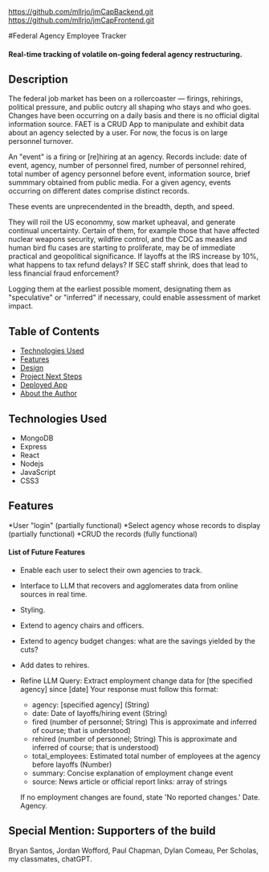 https://github.com/mllrjo/jmCapBackend.git
https://github.com/mllrjo/jmCapFrontend.git

#Federal Agency Employee Tracker

#### Real-time tracking of volatile on-going federal agency restructuring.

## Description
The federal job market has been on a rollercoaster — firings, rehirings, political pressure, and public outcry all shaping who stays and who goes. Changes have been occurring on a daily basis and there is no official digital information source. FAET is a CRUD App to manipulate and exhibit data about an agency selected by a user. For now, the focus is on large personnel turnover.

An "event" is a firing or [re]hiring at an agency. Records include: date of event, agency, number of personnel fired, number of personnel rehired, total number of agency personnel before event, information source, brief summmary obtained from public media. For a given agency, events occurring on different dates comprise distinct records.

These events are unprecendented in the breadth, depth, and speed.

They will roil the US econommy, sow market upheaval, and generate continual uncertainty. Certain of them, for example those that have affected nuclear weapons security, wildfire control, and the CDC as measles and human bird flu cases are starting to proliferate, may be of immediate practical and geopolitical significance. If layoffs at the IRS increase by 10%, what happens to tax refund delays?  If SEC staff shrink, does that lead to less financial fraud enforcement?

Logging them at the earliest possible moment, designating them as "speculative" or "inferred" if necessary, could enable assessment of market impact.

## Table of Contents
* [Technologies Used](#technologiesused)
* [Features](#features)
* [Design](#design)
* [Project Next Steps](#nextsteps)
* [Deployed App](#deployment)
* [About the Author](#author)

## <a name="technologiesused"></a>Technologies Used
* MongoDB
* Express
* React
* Nodejs
* JavaScript
* CSS3

## Features
*User "login" (partially functional)
*Select agency whose records to display (partially functional)
*CRUD the records (fully functional)

#### List of Future Features
* Enable each user to select their own agencies to track.
* Interface to LLM that recovers and agglomerates data from online sources in real time.
* Styling.
* Extend to agency chairs and officers.
* Extend to agency budget changes: what are the savings yielded by the cuts?
* Add dates to rehires.

* Refine LLM Query:
Extract employment change data for [the specified agency] since [date]
    Your response must follow this format:
    
    - agency: [specified agency] (String)
    - date: Date of layoffs/hiring event (String)
    - fired (number of personnel; String) This is approximate and inferred of course; that is understood)
    - rehired (number of personnel; String) This is approximate and inferred of course; that is understood)    
    - total_employees: Estimated total number of employees at the agency before layoffs (Number)
    - summary: Concise explanation of employment change event
    - source: News article or official report links: array of strings
    
    If no employment changes are found, state 'No reported changes.'
Date.
Agency.

## Special Mention: Supporters of the build
Bryan Santos, Jordan Wofford, Paul Chapman, Dylan Comeau, Per Scholas, my classmates, chatGPT.
